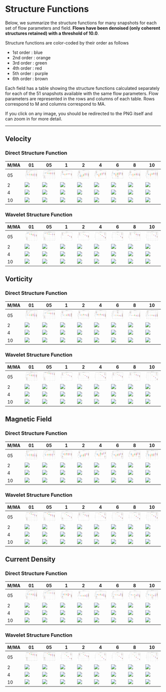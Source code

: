 # Structure Functions

Below, we summarize the structure functions for many snapshots for each set of flow parameters and field.
**Flows have been denoised (only coherent structures retained) with a threshold of 10.0**.

Structure functions are color-coded by their order as follows

  * 1st order : blue
  * 2nd order : orange
  * 3rd order : green
  * 4th order : red
  * 5th order : purple
  * 6th order : brown

Each field has a table showing the structure functions calculated separately for each of the 51 snapshots available with the same flow parameters.
Flow parameters are represented in the rows and columns of each table.
Rows correspond to M and columns correspond to MA.

If you click on any image, you should be redirected to the PNG itself and can zoom in for more detail.

---

## Velocity

### Direct Structure Function

|M/MA| 01 | 05 | 1 | 2 | 4 | 6 | 8 | 10 |
|----|----|----|---|---|---|---|---|----|
| 05 |<img src="M05MA01/w4t-plot-structure-function-ansatz-violin-128_M05MA01_avrg_vel_dsf_denoise-10d00.png">|<img src="M05MA05/w4t-plot-structure-function-ansatz-violin-128_M05MA05_avrg_vel_dsf_denoise-10d00.png">|<img src="M05MA1/w4t-plot-structure-function-ansatz-violin-128_M05MA1_avrg_vel_dsf_denoise-10d00.png">|<img src="M05MA2/w4t-plot-structure-function-ansatz-violin-128_M05MA2_avrg_vel_dsf_denoise-10d00.png">|<img src="M05MA4/w4t-plot-structure-function-ansatz-violin-128_M05MA4_avrg_vel_dsf_denoise-10d00.png">|<img src="M05MA6/w4t-plot-structure-function-ansatz-violin-128_M05MA6_avrg_vel_dsf_denoise-10d00.png">|<img src="M05MA8/w4t-plot-structure-function-ansatz-violin-128_M05MA8_avrg_vel_dsf_denoise-10d00.png">|<img src="M05MA10/w4t-plot-structure-function-ansatz-violin-128_M05MA10_avrg_vel_dsf_denoise-10d00.png">|
| 2  |<img src="M2MA01/w4t-plot-structure-function-ansatz-violin-128_M2MA01_avrg_vel_dsf_denoise-10d00.png">|<img src="M2MA05/w4t-plot-structure-function-ansatz-violin-128_M2MA05_avrg_vel_dsf_denoise-10d00.png">|<img src="M2MA1/w4t-plot-structure-function-ansatz-violin-128_M2MA1_avrg_vel_dsf_denoise-10d00.png">|<img src="M2MA2/w4t-plot-structure-function-ansatz-violin-128_M2MA2_avrg_vel_dsf_denoise-10d00.png">|<img src="M2MA4/w4t-plot-structure-function-ansatz-violin-128_M2MA4_avrg_vel_dsf_denoise-10d00.png">|<img src="M2MA6/w4t-plot-structure-function-ansatz-violin-128_M2MA6_avrg_vel_dsf_denoise-10d00.png">|<img src="M2MA8/w4t-plot-structure-function-ansatz-violin-128_M2MA8_avrg_vel_dsf_denoise-10d00.png">|<img src="M2MA10/w4t-plot-structure-function-ansatz-violin-128_M2MA10_avrg_vel_dsf_denoise-10d00.png">|
| 4  |<img src="M4MA01/w4t-plot-structure-function-ansatz-violin-128_M4MA01_avrg_vel_dsf_denoise-10d00.png">|<img src="M4MA05/w4t-plot-structure-function-ansatz-violin-128_M4MA05_avrg_vel_dsf_denoise-10d00.png">|<img src="M4MA1/w4t-plot-structure-function-ansatz-violin-128_M4MA1_avrg_vel_dsf_denoise-10d00.png">|<img src="M4MA2/w4t-plot-structure-function-ansatz-violin-128_M4MA2_avrg_vel_dsf_denoise-10d00.png">|<img src="M4MA4/w4t-plot-structure-function-ansatz-violin-128_M4MA4_avrg_vel_dsf_denoise-10d00.png">|<img src="M4MA6/w4t-plot-structure-function-ansatz-violin-128_M4MA6_avrg_vel_dsf_denoise-10d00.png">|<img src="M4MA8/w4t-plot-structure-function-ansatz-violin-128_M4MA8_avrg_vel_dsf_denoise-10d00.png">|<img src="M4MA10/w4t-plot-structure-function-ansatz-violin-128_M4MA10_avrg_vel_dsf_denoise-10d00.png">|
| 10 |<img src="M10MA01/w4t-plot-structure-function-ansatz-violin-128_M10MA01_avrg_vel_dsf_denoise-10d00.png">|<img src="M10MA05/w4t-plot-structure-function-ansatz-violin-128_M10MA05_avrg_vel_dsf_denoise-10d00.png">|<img src="M10MA1/w4t-plot-structure-function-ansatz-violin-128_M10MA1_avrg_vel_dsf_denoise-10d00.png">|<img src="M10MA2/w4t-plot-structure-function-ansatz-violin-128_M10MA2_avrg_vel_dsf_denoise-10d00.png">|<img src="M10MA4/w4t-plot-structure-function-ansatz-violin-128_M10MA4_avrg_vel_dsf_denoise-10d00.png">|<img src="M10MA6/w4t-plot-structure-function-ansatz-violin-128_M10MA6_avrg_vel_dsf_denoise-10d00.png">|<img src="M10MA8/w4t-plot-structure-function-ansatz-violin-128_M10MA8_avrg_vel_dsf_denoise-10d00.png">|<img src="M10MA10/w4t-plot-structure-function-ansatz-violin-128_M10MA10_avrg_vel_dsf_denoise-10d00.png">|

### Wavelet Structure Function

|M/MA| 01 | 05 | 1 | 2 | 4 | 6 | 8 | 10 |
|----|----|----|---|---|---|---|---|----|
| 05 |<img src="M05MA01/w4t-plot-structure-function-ansatz-violin-128_M05MA01_avrg_vel_wsf_denoise-10d00.png">|<img src="M05MA05/w4t-plot-structure-function-ansatz-violin-128_M05MA05_avrg_vel_wsf_denoise-10d00.png">|<img src="M05MA1/w4t-plot-structure-function-ansatz-violin-128_M05MA1_avrg_vel_wsf_denoise-10d00.png">|<img src="M05MA2/w4t-plot-structure-function-ansatz-violin-128_M05MA2_avrg_vel_wsf_denoise-10d00.png">|<img src="M05MA4/w4t-plot-structure-function-ansatz-violin-128_M05MA4_avrg_vel_wsf_denoise-10d00.png">|<img src="M05MA6/w4t-plot-structure-function-ansatz-violin-128_M05MA6_avrg_vel_wsf_denoise-10d00.png">|<img src="M05MA8/w4t-plot-structure-function-ansatz-violin-128_M05MA8_avrg_vel_wsf_denoise-10d00.png">|<img src="M05MA10/w4t-plot-structure-function-ansatz-violin-128_M05MA10_avrg_vel_wsf_denoise-10d00.png">|
| 2  |<img src="M2MA01/w4t-plot-structure-function-ansatz-violin-128_M2MA01_avrg_vel_wsf_denoise-10d00.png">|<img src="M2MA05/w4t-plot-structure-function-ansatz-violin-128_M2MA05_avrg_vel_wsf_denoise-10d00.png">|<img src="M2MA1/w4t-plot-structure-function-ansatz-violin-128_M2MA1_avrg_vel_wsf_denoise-10d00.png">|<img src="M2MA2/w4t-plot-structure-function-ansatz-violin-128_M2MA2_avrg_vel_wsf_denoise-10d00.png">|<img src="M2MA4/w4t-plot-structure-function-ansatz-violin-128_M2MA4_avrg_vel_wsf_denoise-10d00.png">|<img src="M2MA6/w4t-plot-structure-function-ansatz-violin-128_M2MA6_avrg_vel_wsf_denoise-10d00.png">|<img src="M2MA8/w4t-plot-structure-function-ansatz-violin-128_M2MA8_avrg_vel_wsf_denoise-10d00.png">|<img src="M2MA10/w4t-plot-structure-function-ansatz-violin-128_M2MA10_avrg_vel_wsf_denoise-10d00.png">|
| 4  |<img src="M4MA01/w4t-plot-structure-function-ansatz-violin-128_M4MA01_avrg_vel_wsf_denoise-10d00.png">|<img src="M4MA05/w4t-plot-structure-function-ansatz-violin-128_M4MA05_avrg_vel_wsf_denoise-10d00.png">|<img src="M4MA1/w4t-plot-structure-function-ansatz-violin-128_M4MA1_avrg_vel_wsf_denoise-10d00.png">|<img src="M4MA2/w4t-plot-structure-function-ansatz-violin-128_M4MA2_avrg_vel_wsf_denoise-10d00.png">|<img src="M4MA4/w4t-plot-structure-function-ansatz-violin-128_M4MA4_avrg_vel_wsf_denoise-10d00.png">|<img src="M4MA6/w4t-plot-structure-function-ansatz-violin-128_M4MA6_avrg_vel_wsf_denoise-10d00.png">|<img src="M4MA8/w4t-plot-structure-function-ansatz-violin-128_M4MA8_avrg_vel_wsf_denoise-10d00.png">|<img src="M4MA10/w4t-plot-structure-function-ansatz-violin-128_M4MA10_avrg_vel_wsf_denoise-10d00.png">|
| 10 |<img src="M10MA01/w4t-plot-structure-function-ansatz-violin-128_M10MA01_avrg_vel_wsf_denoise-10d00.png">|<img src="M10MA05/w4t-plot-structure-function-ansatz-violin-128_M10MA05_avrg_vel_wsf_denoise-10d00.png">|<img src="M10MA1/w4t-plot-structure-function-ansatz-violin-128_M10MA1_avrg_vel_wsf_denoise-10d00.png">|<img src="M10MA2/w4t-plot-structure-function-ansatz-violin-128_M10MA2_avrg_vel_wsf_denoise-10d00.png">|<img src="M10MA4/w4t-plot-structure-function-ansatz-violin-128_M10MA4_avrg_vel_wsf_denoise-10d00.png">|<img src="M10MA6/w4t-plot-structure-function-ansatz-violin-128_M10MA6_avrg_vel_wsf_denoise-10d00.png">|<img src="M10MA8/w4t-plot-structure-function-ansatz-violin-128_M10MA8_avrg_vel_wsf_denoise-10d00.png">|<img src="M10MA10/w4t-plot-structure-function-ansatz-violin-128_M10MA10_avrg_vel_wsf_denoise-10d00.png">|

## Vorticity

### Direct Structure Function

|M/MA| 01 | 05 | 1 | 2 | 4 | 6 | 8 | 10 |
|----|----|----|---|---|---|---|---|----|
| 05 |<img src="M05MA01/w4t-plot-structure-function-ansatz-violin-128_M05MA01_avrg_vort_dsf_denoise-10d00.png">|<img src="M05MA05/w4t-plot-structure-function-ansatz-violin-128_M05MA05_avrg_vort_dsf_denoise-10d00.png">|<img src="M05MA1/w4t-plot-structure-function-ansatz-violin-128_M05MA1_avrg_vort_dsf_denoise-10d00.png">|<img src="M05MA2/w4t-plot-structure-function-ansatz-violin-128_M05MA2_avrg_vort_dsf_denoise-10d00.png">|<img src="M05MA4/w4t-plot-structure-function-ansatz-violin-128_M05MA4_avrg_vort_dsf_denoise-10d00.png">|<img src="M05MA6/w4t-plot-structure-function-ansatz-violin-128_M05MA6_avrg_vort_dsf_denoise-10d00.png">|<img src="M05MA8/w4t-plot-structure-function-ansatz-violin-128_M05MA8_avrg_vort_dsf_denoise-10d00.png">|<img src="M05MA10/w4t-plot-structure-function-ansatz-violin-128_M05MA10_avrg_vort_dsf_denoise-10d00.png">|
| 2  |<img src="M2MA01/w4t-plot-structure-function-ansatz-violin-128_M2MA01_avrg_vort_dsf_denoise-10d00.png">|<img src="M2MA05/w4t-plot-structure-function-ansatz-violin-128_M2MA05_avrg_vort_dsf_denoise-10d00.png">|<img src="M2MA1/w4t-plot-structure-function-ansatz-violin-128_M2MA1_avrg_vort_dsf_denoise-10d00.png">|<img src="M2MA2/w4t-plot-structure-function-ansatz-violin-128_M2MA2_avrg_vort_dsf_denoise-10d00.png">|<img src="M2MA4/w4t-plot-structure-function-ansatz-violin-128_M2MA4_avrg_vort_dsf_denoise-10d00.png">|<img src="M2MA6/w4t-plot-structure-function-ansatz-violin-128_M2MA6_avrg_vort_dsf_denoise-10d00.png">|<img src="M2MA8/w4t-plot-structure-function-ansatz-violin-128_M2MA8_avrg_vort_dsf_denoise-10d00.png">|<img src="M2MA10/w4t-plot-structure-function-ansatz-violin-128_M2MA10_avrg_vort_dsf_denoise-10d00.png">|
| 4  |<img src="M4MA01/w4t-plot-structure-function-ansatz-violin-128_M4MA01_avrg_vort_dsf_denoise-10d00.png">|<img src="M4MA05/w4t-plot-structure-function-ansatz-violin-128_M4MA05_avrg_vort_dsf_denoise-10d00.png">|<img src="M4MA1/w4t-plot-structure-function-ansatz-violin-128_M4MA1_avrg_vort_dsf_denoise-10d00.png">|<img src="M4MA2/w4t-plot-structure-function-ansatz-violin-128_M4MA2_avrg_vort_dsf_denoise-10d00.png">|<img src="M4MA4/w4t-plot-structure-function-ansatz-violin-128_M4MA4_avrg_vort_dsf_denoise-10d00.png">|<img src="M4MA6/w4t-plot-structure-function-ansatz-violin-128_M4MA6_avrg_vort_dsf_denoise-10d00.png">|<img src="M4MA8/w4t-plot-structure-function-ansatz-violin-128_M4MA8_avrg_vort_dsf_denoise-10d00.png">|<img src="M4MA10/w4t-plot-structure-function-ansatz-violin-128_M4MA10_avrg_vort_dsf_denoise-10d00.png">|
| 10 |<img src="M10MA01/w4t-plot-structure-function-ansatz-violin-128_M10MA01_avrg_vort_dsf_denoise-10d00.png">|<img src="M10MA05/w4t-plot-structure-function-ansatz-violin-128_M10MA05_avrg_vort_dsf_denoise-10d00.png">|<img src="M10MA1/w4t-plot-structure-function-ansatz-violin-128_M10MA1_avrg_vort_dsf_denoise-10d00.png">|<img src="M10MA2/w4t-plot-structure-function-ansatz-violin-128_M10MA2_avrg_vort_dsf_denoise-10d00.png">|<img src="M10MA4/w4t-plot-structure-function-ansatz-violin-128_M10MA4_avrg_vort_dsf_denoise-10d00.png">|<img src="M10MA6/w4t-plot-structure-function-ansatz-violin-128_M10MA6_avrg_vort_dsf_denoise-10d00.png">|<img src="M10MA8/w4t-plot-structure-function-ansatz-violin-128_M10MA8_avrg_vort_dsf_denoise-10d00.png">|<img src="M10MA10/w4t-plot-structure-function-ansatz-violin-128_M10MA10_avrg_vort_dsf_denoise-10d00.png">|

### Wavelet Structure Function

|M/MA| 01 | 05 | 1 | 2 | 4 | 6 | 8 | 10 |
|----|----|----|---|---|---|---|---|----|
| 05 |<img src="M05MA01/w4t-plot-structure-function-ansatz-violin-128_M05MA01_avrg_vort_wsf_denoise-10d00.png">|<img src="M05MA05/w4t-plot-structure-function-ansatz-violin-128_M05MA05_avrg_vort_wsf_denoise-10d00.png">|<img src="M05MA1/w4t-plot-structure-function-ansatz-violin-128_M05MA1_avrg_vort_wsf_denoise-10d00.png">|<img src="M05MA2/w4t-plot-structure-function-ansatz-violin-128_M05MA2_avrg_vort_wsf_denoise-10d00.png">|<img src="M05MA4/w4t-plot-structure-function-ansatz-violin-128_M05MA4_avrg_vort_wsf_denoise-10d00.png">|<img src="M05MA6/w4t-plot-structure-function-ansatz-violin-128_M05MA6_avrg_vort_wsf_denoise-10d00.png">|<img src="M05MA8/w4t-plot-structure-function-ansatz-violin-128_M05MA8_avrg_vort_wsf_denoise-10d00.png">|<img src="M05MA10/w4t-plot-structure-function-ansatz-violin-128_M05MA10_avrg_vort_wsf_denoise-10d00.png">|
| 2  |<img src="M2MA01/w4t-plot-structure-function-ansatz-violin-128_M2MA01_avrg_vort_wsf_denoise-10d00.png">|<img src="M2MA05/w4t-plot-structure-function-ansatz-violin-128_M2MA05_avrg_vort_wsf_denoise-10d00.png">|<img src="M2MA1/w4t-plot-structure-function-ansatz-violin-128_M2MA1_avrg_vort_wsf_denoise-10d00.png">|<img src="M2MA2/w4t-plot-structure-function-ansatz-violin-128_M2MA2_avrg_vort_wsf_denoise-10d00.png">|<img src="M2MA4/w4t-plot-structure-function-ansatz-violin-128_M2MA4_avrg_vort_wsf_denoise-10d00.png">|<img src="M2MA6/w4t-plot-structure-function-ansatz-violin-128_M2MA6_avrg_vort_wsf_denoise-10d00.png">|<img src="M2MA8/w4t-plot-structure-function-ansatz-violin-128_M2MA8_avrg_vort_wsf_denoise-10d00.png">|<img src="M2MA10/w4t-plot-structure-function-ansatz-violin-128_M2MA10_avrg_vort_wsf_denoise-10d00.png">|
| 4  |<img src="M4MA01/w4t-plot-structure-function-ansatz-violin-128_M4MA01_avrg_vort_wsf_denoise-10d00.png">|<img src="M4MA05/w4t-plot-structure-function-ansatz-violin-128_M4MA05_avrg_vort_wsf_denoise-10d00.png">|<img src="M4MA1/w4t-plot-structure-function-ansatz-violin-128_M4MA1_avrg_vort_wsf_denoise-10d00.png">|<img src="M4MA2/w4t-plot-structure-function-ansatz-violin-128_M4MA2_avrg_vort_wsf_denoise-10d00.png">|<img src="M4MA4/w4t-plot-structure-function-ansatz-violin-128_M4MA4_avrg_vort_wsf_denoise-10d00.png">|<img src="M4MA6/w4t-plot-structure-function-ansatz-violin-128_M4MA6_avrg_vort_wsf_denoise-10d00.png">|<img src="M4MA8/w4t-plot-structure-function-ansatz-violin-128_M4MA8_avrg_vort_wsf_denoise-10d00.png">|<img src="M4MA10/w4t-plot-structure-function-ansatz-violin-128_M4MA10_avrg_vort_wsf_denoise-10d00.png">|
| 10 |<img src="M10MA01/w4t-plot-structure-function-ansatz-violin-128_M10MA01_avrg_vort_wsf_denoise-10d00.png">|<img src="M10MA05/w4t-plot-structure-function-ansatz-violin-128_M10MA05_avrg_vort_wsf_denoise-10d00.png">|<img src="M10MA1/w4t-plot-structure-function-ansatz-violin-128_M10MA1_avrg_vort_wsf_denoise-10d00.png">|<img src="M10MA2/w4t-plot-structure-function-ansatz-violin-128_M10MA2_avrg_vort_wsf_denoise-10d00.png">|<img src="M10MA4/w4t-plot-structure-function-ansatz-violin-128_M10MA4_avrg_vort_wsf_denoise-10d00.png">|<img src="M10MA6/w4t-plot-structure-function-ansatz-violin-128_M10MA6_avrg_vort_wsf_denoise-10d00.png">|<img src="M10MA8/w4t-plot-structure-function-ansatz-violin-128_M10MA8_avrg_vort_wsf_denoise-10d00.png">|<img src="M10MA10/w4t-plot-structure-function-ansatz-violin-128_M10MA10_avrg_vort_wsf_denoise-10d00.png">|

## Magnetic Field

### Direct Structure Function

|M/MA| 01 | 05 | 1 | 2 | 4 | 6 | 8 | 10 |
|----|----|----|---|---|---|---|---|----|
| 05 |<img src="M05MA01/w4t-plot-structure-function-ansatz-violin-128_M05MA01_avrg_mag_dsf_denoise-10d00.png">|<img src="M05MA05/w4t-plot-structure-function-ansatz-violin-128_M05MA05_avrg_mag_dsf_denoise-10d00.png">|<img src="M05MA1/w4t-plot-structure-function-ansatz-violin-128_M05MA1_avrg_mag_dsf_denoise-10d00.png">|<img src="M05MA2/w4t-plot-structure-function-ansatz-violin-128_M05MA2_avrg_mag_dsf_denoise-10d00.png">|<img src="M05MA4/w4t-plot-structure-function-ansatz-violin-128_M05MA4_avrg_mag_dsf_denoise-10d00.png">|<img src="M05MA6/w4t-plot-structure-function-ansatz-violin-128_M05MA6_avrg_mag_dsf_denoise-10d00.png">|<img src="M05MA8/w4t-plot-structure-function-ansatz-violin-128_M05MA8_avrg_mag_dsf_denoise-10d00.png">|<img src="M05MA10/w4t-plot-structure-function-ansatz-violin-128_M05MA10_avrg_mag_dsf_denoise-10d00.png">|
| 2  |<img src="M2MA01/w4t-plot-structure-function-ansatz-violin-128_M2MA01_avrg_mag_dsf_denoise-10d00.png">|<img src="M2MA05/w4t-plot-structure-function-ansatz-violin-128_M2MA05_avrg_mag_dsf_denoise-10d00.png">|<img src="M2MA1/w4t-plot-structure-function-ansatz-violin-128_M2MA1_avrg_mag_dsf_denoise-10d00.png">|<img src="M2MA2/w4t-plot-structure-function-ansatz-violin-128_M2MA2_avrg_mag_dsf_denoise-10d00.png">|<img src="M2MA4/w4t-plot-structure-function-ansatz-violin-128_M2MA4_avrg_mag_dsf_denoise-10d00.png">|<img src="M2MA6/w4t-plot-structure-function-ansatz-violin-128_M2MA6_avrg_mag_dsf_denoise-10d00.png">|<img src="M2MA8/w4t-plot-structure-function-ansatz-violin-128_M2MA8_avrg_mag_dsf_denoise-10d00.png">|<img src="M2MA10/w4t-plot-structure-function-ansatz-violin-128_M2MA10_avrg_mag_dsf_denoise-10d00.png">|
| 4  |<img src="M4MA01/w4t-plot-structure-function-ansatz-violin-128_M4MA01_avrg_mag_dsf_denoise-10d00.png">|<img src="M4MA05/w4t-plot-structure-function-ansatz-violin-128_M4MA05_avrg_mag_dsf_denoise-10d00.png">|<img src="M4MA1/w4t-plot-structure-function-ansatz-violin-128_M4MA1_avrg_mag_dsf_denoise-10d00.png">|<img src="M4MA2/w4t-plot-structure-function-ansatz-violin-128_M4MA2_avrg_mag_dsf_denoise-10d00.png">|<img src="M4MA4/w4t-plot-structure-function-ansatz-violin-128_M4MA4_avrg_mag_dsf_denoise-10d00.png">|<img src="M4MA6/w4t-plot-structure-function-ansatz-violin-128_M4MA6_avrg_mag_dsf_denoise-10d00.png">|<img src="M4MA8/w4t-plot-structure-function-ansatz-violin-128_M4MA8_avrg_mag_dsf_denoise-10d00.png">|<img src="M4MA10/w4t-plot-structure-function-ansatz-violin-128_M4MA10_avrg_mag_dsf_denoise-10d00.png">|
| 10 |<img src="M10MA01/w4t-plot-structure-function-ansatz-violin-128_M10MA01_avrg_mag_dsf_denoise-10d00.png">|<img src="M10MA05/w4t-plot-structure-function-ansatz-violin-128_M10MA05_avrg_mag_dsf_denoise-10d00.png">|<img src="M10MA1/w4t-plot-structure-function-ansatz-violin-128_M10MA1_avrg_mag_dsf_denoise-10d00.png">|<img src="M10MA2/w4t-plot-structure-function-ansatz-violin-128_M10MA2_avrg_mag_dsf_denoise-10d00.png">|<img src="M10MA4/w4t-plot-structure-function-ansatz-violin-128_M10MA4_avrg_mag_dsf_denoise-10d00.png">|<img src="M10MA6/w4t-plot-structure-function-ansatz-violin-128_M10MA6_avrg_mag_dsf_denoise-10d00.png">|<img src="M10MA8/w4t-plot-structure-function-ansatz-violin-128_M10MA8_avrg_mag_dsf_denoise-10d00.png">|<img src="M10MA10/w4t-plot-structure-function-ansatz-violin-128_M10MA10_avrg_mag_dsf_denoise-10d00.png">|

### Wavelet Structure Function

|M/MA| 01 | 05 | 1 | 2 | 4 | 6 | 8 | 10 |
|----|----|----|---|---|---|---|---|----|
| 05 |<img src="M05MA01/w4t-plot-structure-function-ansatz-violin-128_M05MA01_avrg_mag_wsf_denoise-10d00.png">|<img src="M05MA05/w4t-plot-structure-function-ansatz-violin-128_M05MA05_avrg_mag_wsf_denoise-10d00.png">|<img src="M05MA1/w4t-plot-structure-function-ansatz-violin-128_M05MA1_avrg_mag_wsf_denoise-10d00.png">|<img src="M05MA2/w4t-plot-structure-function-ansatz-violin-128_M05MA2_avrg_mag_wsf_denoise-10d00.png">|<img src="M05MA4/w4t-plot-structure-function-ansatz-violin-128_M05MA4_avrg_mag_wsf_denoise-10d00.png">|<img src="M05MA6/w4t-plot-structure-function-ansatz-violin-128_M05MA6_avrg_mag_wsf_denoise-10d00.png">|<img src="M05MA8/w4t-plot-structure-function-ansatz-violin-128_M05MA8_avrg_mag_wsf_denoise-10d00.png">|<img src="M05MA10/w4t-plot-structure-function-ansatz-violin-128_M05MA10_avrg_mag_wsf_denoise-10d00.png">|
| 2  |<img src="M2MA01/w4t-plot-structure-function-ansatz-violin-128_M2MA01_avrg_mag_wsf_denoise-10d00.png">|<img src="M2MA05/w4t-plot-structure-function-ansatz-violin-128_M2MA05_avrg_mag_wsf_denoise-10d00.png">|<img src="M2MA1/w4t-plot-structure-function-ansatz-violin-128_M2MA1_avrg_mag_wsf_denoise-10d00.png">|<img src="M2MA2/w4t-plot-structure-function-ansatz-violin-128_M2MA2_avrg_mag_wsf_denoise-10d00.png">|<img src="M2MA4/w4t-plot-structure-function-ansatz-violin-128_M2MA4_avrg_mag_wsf_denoise-10d00.png">|<img src="M2MA6/w4t-plot-structure-function-ansatz-violin-128_M2MA6_avrg_mag_wsf_denoise-10d00.png">|<img src="M2MA8/w4t-plot-structure-function-ansatz-violin-128_M2MA8_avrg_mag_wsf_denoise-10d00.png">|<img src="M2MA10/w4t-plot-structure-function-ansatz-violin-128_M2MA10_avrg_mag_wsf_denoise-10d00.png">|
| 4  |<img src="M4MA01/w4t-plot-structure-function-ansatz-violin-128_M4MA01_avrg_mag_wsf_denoise-10d00.png">|<img src="M4MA05/w4t-plot-structure-function-ansatz-violin-128_M4MA05_avrg_mag_wsf_denoise-10d00.png">|<img src="M4MA1/w4t-plot-structure-function-ansatz-violin-128_M4MA1_avrg_mag_wsf_denoise-10d00.png">|<img src="M4MA2/w4t-plot-structure-function-ansatz-violin-128_M4MA2_avrg_mag_wsf_denoise-10d00.png">|<img src="M4MA4/w4t-plot-structure-function-ansatz-violin-128_M4MA4_avrg_mag_wsf_denoise-10d00.png">|<img src="M4MA6/w4t-plot-structure-function-ansatz-violin-128_M4MA6_avrg_mag_wsf_denoise-10d00.png">|<img src="M4MA8/w4t-plot-structure-function-ansatz-violin-128_M4MA8_avrg_mag_wsf_denoise-10d00.png">|<img src="M4MA10/w4t-plot-structure-function-ansatz-violin-128_M4MA10_avrg_mag_wsf_denoise-10d00.png">|
| 10 |<img src="M10MA01/w4t-plot-structure-function-ansatz-violin-128_M10MA01_avrg_mag_wsf_denoise-10d00.png">|<img src="M10MA05/w4t-plot-structure-function-ansatz-violin-128_M10MA05_avrg_mag_wsf_denoise-10d00.png">|<img src="M10MA1/w4t-plot-structure-function-ansatz-violin-128_M10MA1_avrg_mag_wsf_denoise-10d00.png">|<img src="M10MA2/w4t-plot-structure-function-ansatz-violin-128_M10MA2_avrg_mag_wsf_denoise-10d00.png">|<img src="M10MA4/w4t-plot-structure-function-ansatz-violin-128_M10MA4_avrg_mag_wsf_denoise-10d00.png">|<img src="M10MA6/w4t-plot-structure-function-ansatz-violin-128_M10MA6_avrg_mag_wsf_denoise-10d00.png">|<img src="M10MA8/w4t-plot-structure-function-ansatz-violin-128_M10MA8_avrg_mag_wsf_denoise-10d00.png">|<img src="M10MA10/w4t-plot-structure-function-ansatz-violin-128_M10MA10_avrg_mag_wsf_denoise-10d00.png">|

## Current Density

### Direct Structure Function

|M/MA| 01 | 05 | 1 | 2 | 4 | 6 | 8 | 10 |
|----|----|----|---|---|---|---|---|----|
| 05 |<img src="M05MA01/w4t-plot-structure-function-ansatz-violin-128_M05MA01_avrg_curr_dsf_denoise-10d00.png">|<img src="M05MA05/w4t-plot-structure-function-ansatz-violin-128_M05MA05_avrg_curr_dsf_denoise-10d00.png">|<img src="M05MA1/w4t-plot-structure-function-ansatz-violin-128_M05MA1_avrg_curr_dsf_denoise-10d00.png">|<img src="M05MA2/w4t-plot-structure-function-ansatz-violin-128_M05MA2_avrg_curr_dsf_denoise-10d00.png">|<img src="M05MA4/w4t-plot-structure-function-ansatz-violin-128_M05MA4_avrg_curr_dsf_denoise-10d00.png">|<img src="M05MA6/w4t-plot-structure-function-ansatz-violin-128_M05MA6_avrg_curr_dsf_denoise-10d00.png">|<img src="M05MA8/w4t-plot-structure-function-ansatz-violin-128_M05MA8_avrg_curr_dsf_denoise-10d00.png">|<img src="M05MA10/w4t-plot-structure-function-ansatz-violin-128_M05MA10_avrg_curr_dsf_denoise-10d00.png">|
| 2  |<img src="M2MA01/w4t-plot-structure-function-ansatz-violin-128_M2MA01_avrg_curr_dsf_denoise-10d00.png">|<img src="M2MA05/w4t-plot-structure-function-ansatz-violin-128_M2MA05_avrg_curr_dsf_denoise-10d00.png">|<img src="M2MA1/w4t-plot-structure-function-ansatz-violin-128_M2MA1_avrg_curr_dsf_denoise-10d00.png">|<img src="M2MA2/w4t-plot-structure-function-ansatz-violin-128_M2MA2_avrg_curr_dsf_denoise-10d00.png">|<img src="M2MA4/w4t-plot-structure-function-ansatz-violin-128_M2MA4_avrg_curr_dsf_denoise-10d00.png">|<img src="M2MA6/w4t-plot-structure-function-ansatz-violin-128_M2MA6_avrg_curr_dsf_denoise-10d00.png">|<img src="M2MA8/w4t-plot-structure-function-ansatz-violin-128_M2MA8_avrg_curr_dsf_denoise-10d00.png">|<img src="M2MA10/w4t-plot-structure-function-ansatz-violin-128_M2MA10_avrg_curr_dsf_denoise-10d00.png">|
| 4  |<img src="M4MA01/w4t-plot-structure-function-ansatz-violin-128_M4MA01_avrg_curr_dsf_denoise-10d00.png">|<img src="M4MA05/w4t-plot-structure-function-ansatz-violin-128_M4MA05_avrg_curr_dsf_denoise-10d00.png">|<img src="M4MA1/w4t-plot-structure-function-ansatz-violin-128_M4MA1_avrg_curr_dsf_denoise-10d00.png">|<img src="M4MA2/w4t-plot-structure-function-ansatz-violin-128_M4MA2_avrg_curr_dsf_denoise-10d00.png">|<img src="M4MA4/w4t-plot-structure-function-ansatz-violin-128_M4MA4_avrg_curr_dsf_denoise-10d00.png">|<img src="M4MA6/w4t-plot-structure-function-ansatz-violin-128_M4MA6_avrg_curr_dsf_denoise-10d00.png">|<img src="M4MA8/w4t-plot-structure-function-ansatz-violin-128_M4MA8_avrg_curr_dsf_denoise-10d00.png">|<img src="M4MA10/w4t-plot-structure-function-ansatz-violin-128_M4MA10_avrg_curr_dsf_denoise-10d00.png">|
| 10 |<img src="M10MA01/w4t-plot-structure-function-ansatz-violin-128_M10MA01_avrg_curr_dsf_denoise-10d00.png">|<img src="M10MA05/w4t-plot-structure-function-ansatz-violin-128_M10MA05_avrg_curr_dsf_denoise-10d00.png">|<img src="M10MA1/w4t-plot-structure-function-ansatz-violin-128_M10MA1_avrg_curr_dsf_denoise-10d00.png">|<img src="M10MA2/w4t-plot-structure-function-ansatz-violin-128_M10MA2_avrg_curr_dsf_denoise-10d00.png">|<img src="M10MA4/w4t-plot-structure-function-ansatz-violin-128_M10MA4_avrg_curr_dsf_denoise-10d00.png">|<img src="M10MA6/w4t-plot-structure-function-ansatz-violin-128_M10MA6_avrg_curr_dsf_denoise-10d00.png">|<img src="M10MA8/w4t-plot-structure-function-ansatz-violin-128_M10MA8_avrg_curr_dsf_denoise-10d00.png">|<img src="M10MA10/w4t-plot-structure-function-ansatz-violin-128_M10MA10_avrg_curr_dsf_denoise-10d00.png">|

### Wavelet Structure Function

|M/MA| 01 | 05 | 1 | 2 | 4 | 6 | 8 | 10 |
|----|----|----|---|---|---|---|---|----|
| 05 |<img src="M05MA01/w4t-plot-structure-function-ansatz-violin-128_M05MA01_avrg_curr_wsf_denoise-10d00.png">|<img src="M05MA05/w4t-plot-structure-function-ansatz-violin-128_M05MA05_avrg_curr_wsf_denoise-10d00.png">|<img src="M05MA1/w4t-plot-structure-function-ansatz-violin-128_M05MA1_avrg_curr_wsf_denoise-10d00.png">|<img src="M05MA2/w4t-plot-structure-function-ansatz-violin-128_M05MA2_avrg_curr_wsf_denoise-10d00.png">|<img src="M05MA4/w4t-plot-structure-function-ansatz-violin-128_M05MA4_avrg_curr_wsf_denoise-10d00.png">|<img src="M05MA6/w4t-plot-structure-function-ansatz-violin-128_M05MA6_avrg_curr_wsf_denoise-10d00.png">|<img src="M05MA8/w4t-plot-structure-function-ansatz-violin-128_M05MA8_avrg_curr_wsf_denoise-10d00.png">|<img src="M05MA10/w4t-plot-structure-function-ansatz-violin-128_M05MA10_avrg_curr_wsf_denoise-10d00.png">|
| 2  |<img src="M2MA01/w4t-plot-structure-function-ansatz-violin-128_M2MA01_avrg_curr_wsf_denoise-10d00.png">|<img src="M2MA05/w4t-plot-structure-function-ansatz-violin-128_M2MA05_avrg_curr_wsf_denoise-10d00.png">|<img src="M2MA1/w4t-plot-structure-function-ansatz-violin-128_M2MA1_avrg_curr_wsf_denoise-10d00.png">|<img src="M2MA2/w4t-plot-structure-function-ansatz-violin-128_M2MA2_avrg_curr_wsf_denoise-10d00.png">|<img src="M2MA4/w4t-plot-structure-function-ansatz-violin-128_M2MA4_avrg_curr_wsf_denoise-10d00.png">|<img src="M2MA6/w4t-plot-structure-function-ansatz-violin-128_M2MA6_avrg_curr_wsf_denoise-10d00.png">|<img src="M2MA8/w4t-plot-structure-function-ansatz-violin-128_M2MA8_avrg_curr_wsf_denoise-10d00.png">|<img src="M2MA10/w4t-plot-structure-function-ansatz-violin-128_M2MA10_avrg_curr_wsf_denoise-10d00.png">|
| 4  |<img src="M4MA01/w4t-plot-structure-function-ansatz-violin-128_M4MA01_avrg_curr_wsf_denoise-10d00.png">|<img src="M4MA05/w4t-plot-structure-function-ansatz-violin-128_M4MA05_avrg_curr_wsf_denoise-10d00.png">|<img src="M4MA1/w4t-plot-structure-function-ansatz-violin-128_M4MA1_avrg_curr_wsf_denoise-10d00.png">|<img src="M4MA2/w4t-plot-structure-function-ansatz-violin-128_M4MA2_avrg_curr_wsf_denoise-10d00.png">|<img src="M4MA4/w4t-plot-structure-function-ansatz-violin-128_M4MA4_avrg_curr_wsf_denoise-10d00.png">|<img src="M4MA6/w4t-plot-structure-function-ansatz-violin-128_M4MA6_avrg_curr_wsf_denoise-10d00.png">|<img src="M4MA8/w4t-plot-structure-function-ansatz-violin-128_M4MA8_avrg_curr_wsf_denoise-10d00.png">|<img src="M4MA10/w4t-plot-structure-function-ansatz-violin-128_M4MA10_avrg_curr_wsf_denoise-10d00.png">|
| 10 |<img src="M10MA01/w4t-plot-structure-function-ansatz-violin-128_M10MA01_avrg_curr_wsf_denoise-10d00.png">|<img src="M10MA05/w4t-plot-structure-function-ansatz-violin-128_M10MA05_avrg_curr_wsf_denoise-10d00.png">|<img src="M10MA1/w4t-plot-structure-function-ansatz-violin-128_M10MA1_avrg_curr_wsf_denoise-10d00.png">|<img src="M10MA2/w4t-plot-structure-function-ansatz-violin-128_M10MA2_avrg_curr_wsf_denoise-10d00.png">|<img src="M10MA4/w4t-plot-structure-function-ansatz-violin-128_M10MA4_avrg_curr_wsf_denoise-10d00.png">|<img src="M10MA6/w4t-plot-structure-function-ansatz-violin-128_M10MA6_avrg_curr_wsf_denoise-10d00.png">|<img src="M10MA8/w4t-plot-structure-function-ansatz-violin-128_M10MA8_avrg_curr_wsf_denoise-10d00.png">|<img src="M10MA10/w4t-plot-structure-function-ansatz-violin-128_M10MA10_avrg_curr_wsf_denoise-10d00.png">|

